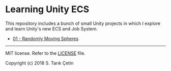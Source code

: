# Learning Unity ECS #
This repository includes a bunch of small Unity projects in which I explore and learn Unity's new ECS and Job System.

- [01 - Randomly Moving Spheres](https://github.com/starikcetin/Learning-Unity-ECS/tree/master/01%20-%20Randomly%20Moving%20Spheres)

----

MIT license. Refer to the [LICENSE](https://github.com/starikcetin/Learning-Unity-ECS/blob/master/LICENSE) file.

Copyright (c) 2018 S. Tarık Çetin
